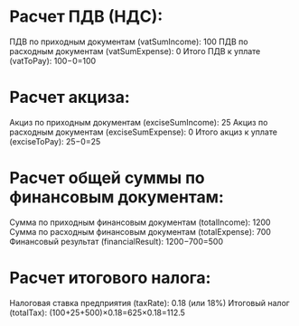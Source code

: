 # Расчет ПДВ (НДС):
ПДВ по приходным документам (vatSumIncome): 100
ПДВ по расходным документам (vatSumExpense): 0
Итого ПДВ к уплате (vatToPay):  100−0=100

# Расчет акциза:
Акциз по приходным документам (exciseSumIncome): 25
Акциз по расходным документам (exciseSumExpense): 0
Итого акциз к уплате (exciseToPay): 25−0=25

# Расчет общей суммы по финансовым документам:
Сумма по приходным финансовым документам (totalIncome): 1200
Сумма по расходным финансовым документам (totalExpense): 700
Финансовый результат (financialResult): 1200−700=500

# Расчет итогового налога:
Налоговая ставка предприятия (taxRate): 0.18 (или 18%)
Итоговый налог (totalTax): (100+25+500)×0.18=625×0.18=112.5

